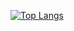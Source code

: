 [![Top Langs](https://github-readme-stats-git-masterrstaa-rickstaa.vercel.app/api/top-langs/?username=ilefM&layout=compact&theme=react)](https://github.com/ilefM)
